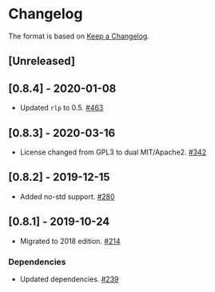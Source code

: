 # Changelog

The format is based on [Keep a Changelog].

[Keep a Changelog]: http://keepachangelog.com/en/1.0.0/

## [Unreleased]

## [0.8.4] - 2020-01-08
- Updated `rlp` to 0.5. [#463](https://github.com/tetcoin/tetsy-common/pull/463)
## [0.8.3] - 2020-03-16
- License changed from GPL3 to dual MIT/Apache2. [#342](https://github.com/tetcoin/tetsy-common/pull/342)
## [0.8.2] - 2019-12-15
- Added no-std support. [#280](https://github.com/tetcoin/tetsy-common/pull/280)
## [0.8.1] - 2019-10-24
- Migrated to 2018 edition. [#214](https://github.com/tetcoin/tetsy-common/pull/214)
### Dependencies
- Updated dependencies. [#239](https://github.com/tetcoin/tetsy-common/pull/239)
